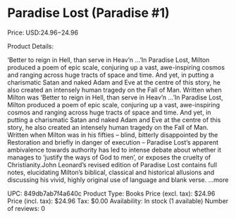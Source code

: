 # Paradise Lost (Paradise #1)

Price: USD:$24.96-$24.96

Product Details:

‘Better to reign in Hell, than serve in Heav’n …’In Paradise Lost, Milton produced a poem of epic scale, conjuring up a vast, awe-inspiring cosmos and ranging across huge tracts of space and time. And yet, in putting a charismatic Satan and naked Adam and Eve at the centre of this story, he also created an intensely human tragedy on the Fall of Man. Written when Milton was ‘Better to reign in Hell, than serve in Heav’n …’In Paradise Lost, Milton produced a poem of epic scale, conjuring up a vast, awe-inspiring cosmos and ranging across huge tracts of space and time. And yet, in putting a charismatic Satan and naked Adam and Eve at the centre of this story, he also created an intensely human tragedy on the Fall of Man. Written when Milton was in his fifties – blind, bitterly disappointed by the Restoration and briefly in danger of execution – Paradise Lost’s apparent ambivalence towards authority has led to intense debate about whether it manages to ‘justify the ways of God to men’, or exposes the cruelty of Christianity.John Leonard’s revised edition of Paradise Lost contains full notes, elucidating Milton’s biblical, classical and historical allusions and discussing his vivid, highly original use of language and blank verse. ...more

UPC: 849db7ab7f4a640c
Product Type: Books
Price (excl. tax): $24.96
Price (incl. tax): $24.96
Tax: $0.00
Availability: In stock (1 available)
Number of reviews: 0